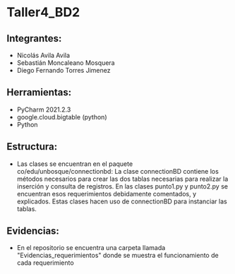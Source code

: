 # Taller4_BD2

## Integrantes:
- Nicolás Avila Avila
- Sebastián Moncaleano Mosquera
- Diego Fernando Torres Jimenez

## Herramientas:
- PyCharm 2021.2.3
- google.cloud.bigtable (python)
- Python 

## Estructura:
- Las clases se encuentran en el paquete co/edu/unbosque/connectionbd: La clase connectionBD contiene los métodos necesarios para crear las dos tablas necesarias para realizar la inserción y consulta de registros. En las clases punto1.py y punto2.py se encuentran esos requerimientos debidamente comentados, y explicados. Estas clases hacen uso de connectionBD para instanciar las tablas.

## Evidencias:
- En el repositorio se encuentra una carpeta llamada "Evidencias_requerimientos" donde se muestra el funcionamiento de cada requerimiento 
